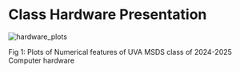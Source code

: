 # Class Hardware Presentation
![hardware_plots](https://github.com/lukeschneider7/MSDS-Orientation/assets/100543430/3ec4f4ab-b462-4f4e-a817-154d43476fa3)

Fig 1: Plots of Numerical features of UVA MSDS class of 2024-2025 Computer hardware

